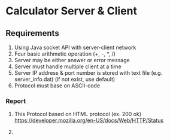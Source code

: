 # Calculator Server & Client

## Requirements
1. Using Java socket API with server-client network
2. Four basic arithmetic operation (+, -, *, /)
3. Server may be either answer or error message
4. Server must handle multiple client at a time
5. Server IP address & port number is stored with text file (e.g. server_info.dat) (if not exist, use default)
6. Protocol must base on ASCII-code


### Report
1. This Protocol based on HTML protocol (ex. 200 ok)
<https://developer.mozilla.org/en-US/docs/Web/HTTP/Status>

3. 
